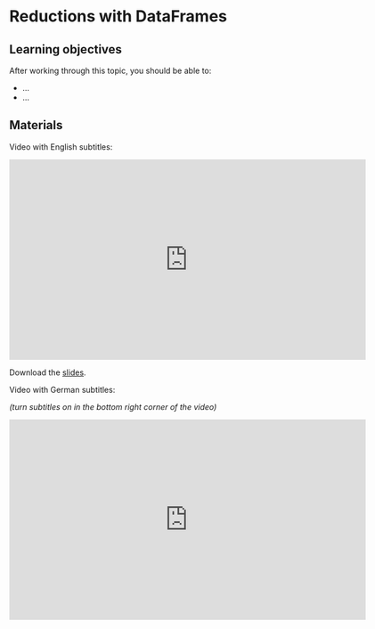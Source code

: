 # Reductions with DataFrames

## Learning objectives

After working through this topic, you should be able to:

- ...
- ...

## Materials

Video with English subtitles:

<iframe
  src="https://electure.uni-bonn.de/paella7/ui/watch.html?id=XXXXX"
  width="640"
  height="360"
  frameborder="0"
  allowfullscreen
></iframe>

Download the [slides](pandas_basics-dataframes_reductions.pdf).

Video with German subtitles:

*(turn subtitles on in the bottom right corner of the video)*

<iframe
  src="https://electure.uni-bonn.de/paella7/ui/watch.html?id=XXXXX"
  width="640"
  height="360"
  frameborder="0"
  allowfullscreen
></iframe>
